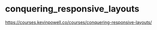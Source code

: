 # conquering_responsive_layouts
https://courses.kevinpowell.co/courses/conquering-responsive-layouts/
